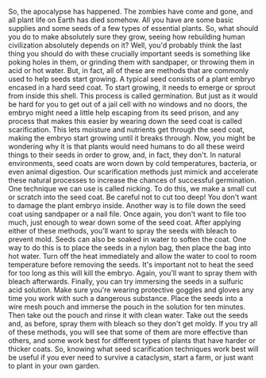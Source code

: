 
So, the apocalypse has happened.
The zombies have come and gone,
and all plant life
on Earth has died somehow.
All you have are some basic supplies
and some seeds of a few types
of essential plants.
So, what should you do
to make absolutely sure they grow,
seeing how rebuilding human civilization
absolutely depends on it?
Well, you&#39;d probably think
the last thing you should do
with these crucially important seeds
is something like poking holes in them,
or grinding them with sandpaper,
or throwing them in acid
or hot water.
But, in fact, all of these are methods
that are commonly used
to help seeds start growing.
A typical seed consists of a plant embryo
encased in a hard seed coat.
To start growing,
it needs to emerge or sprout
from inside this shell.
This process is called germination.
But just as it would be hard
for you to get out of a jail cell
with no windows and no doors,
the embryo might need a little help
escaping from its seed prison,
and any process that makes this easier
by wearing down the seed coat
is called scarification.
This lets moisture and nutrients
get through the seed coat,
making the embryo start growing
until it breaks through.
Now, you might be wondering
why it is that plants would need humans
to do all these weird
things to their seeds
in order to grow,
and, in fact, they don&#39;t.
In natural environments,
seed coats are worn
down by cold temperatures,
bacteria,
or even animal digestion.
Our scarification methods just mimick
and accelerate these natural processes
to increase the chances
of successful germination.
One technique we can
use is called nicking.
To do this, we make a small cut or scratch
into the seed coat.
Be careful not to cut too deep!
You don&#39;t want to damage
the plant embryo inside.
Another way is to file down the seed coat
using sandpaper or a nail file.
Once again, you don&#39;t
want to file too much,
just enough to wear
down some of the seed coat.
After applying either of these methods,
you&#39;ll want to spray the seeds with bleach
to prevent mold.
Seeds can also be soaked in water
to soften the coat.
One way to do this
is to place the seeds in a nylon bag,
then place the bag into hot water.
Turn off the heat immediately
and allow the water to cool
to room temperature
before removing the seeds.
It&#39;s important not to heat
the seed for too long
as this will kill the embryo.
Again, you&#39;ll want to spray them
with bleach afterwards.
Finally, you can try immersing the seeds
in a sulfuric acid solution.
Make sure you&#39;re wearing
protective goggles and gloves
any time you work with such
a dangerous substance.
Place the seeds into a wire mesh pouch
and immerse the pouch
in the solution for ten minutes.
Then take out the pouch
and rinse it with clean water.
Take out the seeds and, as before,
spray them with bleach
so they don&#39;t get moldy.
If you try all of these methods,
you will see that some of them
are more effective than others,
and some work best
for different types of plants
that have harder or thicker coats.
So, knowing what seed scarification
techniques work best
will be useful if you ever
need to survive a cataclysm,
start a farm,
or just want to plant in your own garden.

